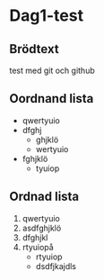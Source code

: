 # Dag1-test

## Brödtext

test med git och github

## Oordnand lista

- qwertyuio
- dfghj
  - ghjklö
  - wertyuio
- fghjklö
  - tyuiop

## Ordnad lista

1. qwertyuio
2. asdfghjklö
3. dfghjkl
4. rtyuiopå
    - rtyuiop
    - dsdfjkajdls
